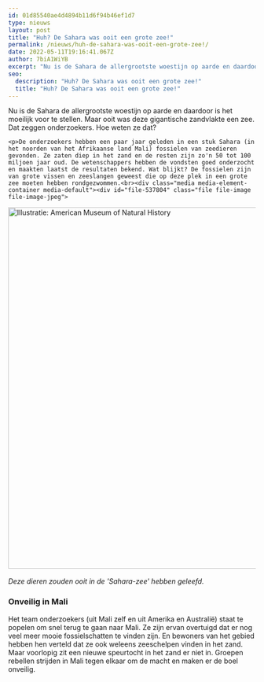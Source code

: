```yaml
---
id: 01d85540ae4d4894b11d6f94b46ef1d7
type: nieuws
layout: post
title: "Huh? De Sahara was ooit een grote zee!"
permalink: /nieuws/huh-de-sahara-was-ooit-een-grote-zee!/
date: 2022-05-11T19:16:41.067Z
author: 7biA1WiYB
excerpt: "Nu is de Sahara de allergrootste woestijn op aarde en daardoor is het moeilijk voor te stellen. Maar ooit was deze gigantische zandvlakte een zee. Dat zeggen onderzoekers. Hoe weten ze dat?  "
seo:
  description: "Huh? De Sahara was ooit een grote zee!"
  title: "Huh? De Sahara was ooit een grote zee!"
---
```

Nu is de Sahara de allergrootste woestijn op aarde en daardoor is het moeilijk voor te stellen. Maar ooit was deze gigantische zandvlakte een zee. Dat zeggen onderzoekers. Hoe weten ze dat?  

    <p>De onderzoekers hebben een paar jaar geleden in een stuk Sahara (in het noorden van het Afrikaanse land Mali) fossielen van zeedieren gevonden. Ze zaten diep in het zand en de resten zijn zo'n 50 tot 100 miljoen jaar oud. De wetenschappers hebben de vondsten goed onderzocht en maakten laatst de resultaten bekend. Wat blijkt? De fossielen zijn van grote vissen en zeeslangen geweest die op deze plek in een grote zee moeten hebben rondgezwommen.<br><div class="media media-element-container media-default"><div id="file-537804" class="file file-image file-image-jpeg">

        
  
  <div class="content">
    <img alt="Illustratie: American Museum of Natural History" title="Illustratie: American Museum of Natural History" height="735" width="1225" class="media-element file-default" data-delta="1" src="https://7dagen.netlify.app/sites/default/files/zeewezens%20sahara.jpg">  </div>

  
</div>
</div><br><em>Deze dieren zouden ooit in de 'Sahara-zee' hebben geleefd.</em>
<h3>Onveilig in Mali</h3>
<p>Het team onderzoekers (uit Mali zelf en uit Amerika en Australië) staat te popelen om snel terug te gaan naar Mali. Ze zijn ervan overtuigd dat er nog veel meer mooie fossielschatten te vinden zijn. En bewoners van het gebied hebben hen verteld dat ze ook weleens zeeschelpen vinden in het zand. Maar voorlopig zit een nieuwe speurtocht in het zand er niet in. Groepen rebellen strijden in Mali tegen elkaar om de macht en maken er de boel onveilig.</p>  
